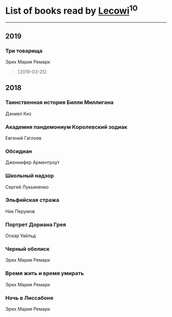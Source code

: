 # List of books read by [Lecowi](http://vk.com/id521873425)<sup>10</sup>
---

## 2019

### Три товарища
Эрих Мария Ремарк
> [2019-03-25] 



## 2018

### Таинственная история Билли Миллигана
Дэниел Киз


### Академия пандемониум Королевский зодиак
Евгений Гаглоев


### Обсидиан
Дженнифер Арментроут


### Школьный надзор
Сергей Лукьяненко


### Эльфийская стража
Ник Перумов


### Портрет Дориана Грея
Оскар Уайльд


### Черный обелиск
Эрих Мария Ремарк


### Время жить и время умирать
Эрих Мария Ремарк


### Ночь в Лиссабоне
Эрих Мария Ремарк



